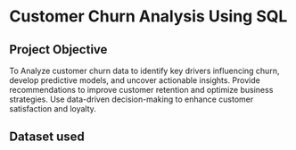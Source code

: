 # Customer Churn Analysis Using SQL
## Project Objective
To Analyze customer churn data to identify key drivers influencing churn, develop predictive models, and uncover actionable insights. Provide recommendations to improve customer retention and optimize business strategies. Use data-driven decision-making to enhance customer satisfaction and loyalty.

## Dataset used
